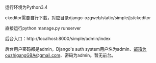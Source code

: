 ﻿运行环境为Python3.4


ckeditor需要自行下载，对应目录django-ozgweb/static/simple/js/ckeditor


直接运行python manage.py runserver


后台入口：http://localhost:8000/simple/admin/index


后台用户密码都是admin，Django's auth system用户名为admin、邮箱为ouzhigangGBA@gmail.com、密码为admin。暂无前台。
